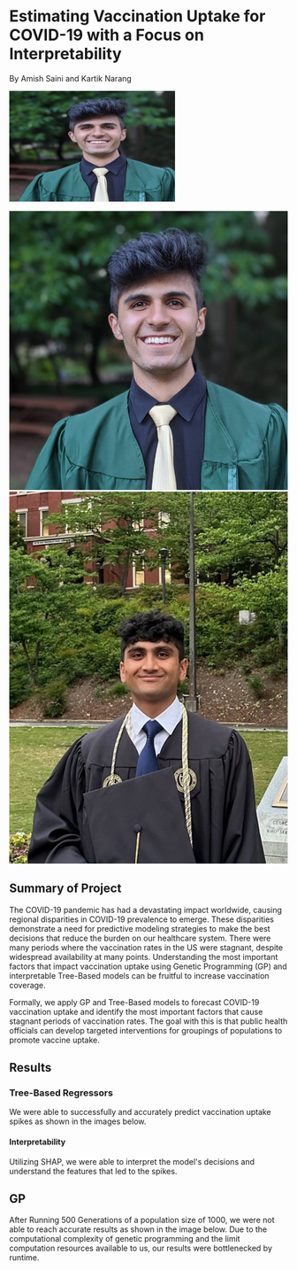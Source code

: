 # Estimating Vaccination Uptake for COVID-19 with a Focus on Interpretability
By Amish Saini and Kartik Narang

<img src="Headshots/kartik.jpeg" alt="Image Alt Text" width="300" height="200">

![Kartik Narang](Headshots/kartik.jpeg)
![Amish Saini](Headshots/amish.jpeg)


## Summary of Project
The COVID-19 pandemic has had a devastating impact worldwide, causing regional disparities in COVID-19 prevalence to emerge. These disparities demonstrate a need for predictive modeling strategies to make the best decisions that reduce the burden on our healthcare system. There were many periods where the vaccination rates in the US were stagnant, despite widespread availability at many points. Understanding the most important factors that impact vaccination uptake using Genetic Programming (GP) and interpretable Tree-Based models can be fruitful to increase vaccination coverage.

Formally, we apply GP and Tree-Based models to forecast COVID-19 vaccination uptake and identify the most important factors that cause stagnant periods of vaccination rates. The goal with this is that public health officials can develop targeted interventions for groupings of populations to promote vaccine uptake.

## Results
### Tree-Based Regressors
We were able to successfully and accurately predict vaccination uptake spikes as shown in the images below.

#### Interpretability
Utilizing SHAP, we were able to interpret the model's decisions and understand the features that led to the spikes.


## GP
After Running 500 Generations of a population size of 1000, we were not able to reach accurate results as shown in the image below. Due to the computational complexity of genetic programming and the limit computation resources available to us, our results were bottlenecked by runtime.





